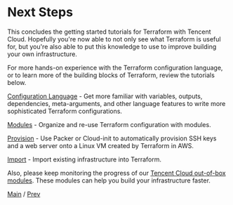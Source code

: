 # Next Steps

This concludes the getting started tutorials for Terraform with Tencent Cloud. Hopefully you're now able to not only see what Terraform is useful for, but you're also able to put this knowledge to use to improve building your own infrastructure.

For more hands-on experience with the Terraform configuration language, or to learn more of the building blocks of Terraform, review the tutorials below.

[Configuration Language](https://learn.hashicorp.com/collections/terraform/configuration-language) - Get more familiar with variables, outputs, dependencies, meta-arguments, and other language features to write more sophisticated Terraform configurations.

[Modules](https://learn.hashicorp.com/tutorials/terraform/module) - Organize and re-use Terraform configuration with modules.

[Provision](https://learn.hashicorp.com/collections/terraform/provision) - Use Packer or Cloud-init to automatically provision SSH keys and a web server onto a Linux VM created by Terraform in AWS.

[Import](https://learn.hashicorp.com/tutorials/terraform/state-import) - Import existing infrastructure into Terraform.

Also, please keep monitoring the progress of our [Tencent Cloud out-of-box modules](https://github.com/terraform-tencentcloud-modules/terraform-tencentcloud-modules/tree/dev). These modules can help you build your infrastructure faster. 

[Main](../README.md) / [Prev](./09-share-state.md)

